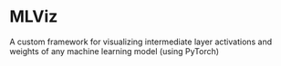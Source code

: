 # MLViz
A custom framework for visualizing intermediate layer activations and weights of any machine learning model (using PyTorch)
